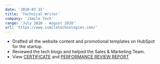 ```yaml
---
date: '2020-07-15'
title: 'Technical Writer'
company: 'iSmile Tech'
range: 'July 2020 - August 2020'
url: 'https://www.ismiletechnologies.com/'
---
```


- Drafted all the website content and promotional templates on HubSpot for the startup.
- Reviewed the tech blogs and helped the Sales & Marketing Team.
- View [CERTIFICATE](https://drive.google.com/file/d/1xc4SHoXSFWmLQfwBeYq7WwB5EjXsqMV9/view?usp=sharing) and [PERFORMANCE REVIEW REPORT](https://drive.google.com/file/d/1FVNB7SLHLwWB_QOSZFxIiSdy8O6Xbj2w/view?usp=sharing)
